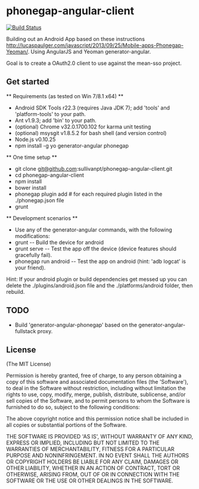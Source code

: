 # phonegap-angular-client
[![Build Status](https://travis-ci.org/sullivanpt/phonegap-angular-client.png?branch=master)](https://travis-ci.org/sullivanpt/phonegap-angular-client)

Building out an Android App based on these
instructions http://lucaspaulger.com/javascript/2013/09/25/Mobile-apps-Phonegap-Yeoman/.
Using AngularJS and Yeoman generator-angular.

Goal is to create a OAuth2.0 client to use against the mean-sso project.

## Get started

** Requirements (as tested on Win 7/8.1 x64) **
* Android SDK Tools r22.3 (requires Java JDK 7); add 'tools' and 'platform-tools' to your path.
* Ant v1.9.3; add 'bin' to your path.
* (optional) Chrome v32.0.1700.102 for karma unit testing
* (optional) msysgit v1.8.5.2 for bash shell (and version control)
* Node.js v0.10.25
* npm install -g yo generator-angular phonegap

** One time setup **
* git clone git@github.com:sullivanpt/phonegap-angular-client.git
* cd phonegap-angular-client
* npm install
* bower install
* phonegap plugin add <item> # for each required plugin listed in the ./phonegap.json file
* grunt

** Development scenarios **
* Use any of the generator-angular commands, with the following modifications:
* grunt -- Build the device for android
* grunt serve -- Test the app off the device (device features should gracefully fail).
* phonegap run android -- Test the app on android (hint: 'adb logcat' is your friend).

Hint: If your android plugin or build dependencies get messed up you can delete the ./plugins/android.json file
and the ./platforms/android folder, then rebuild.

## TODO

* Build 'generator-angular-phonegap' based on the generator-angular-fullstack proxy.

## License
(The MIT License)

Permission is hereby granted, free of charge, to any person obtaining
a copy of this software and associated documentation files (the
'Software'), to deal in the Software without restriction, including
without limitation the rights to use, copy, modify, merge, publish,
distribute, sublicense, and/or sell copies of the Software, and to
permit persons to whom the Software is furnished to do so, subject to
the following conditions:

The above copyright notice and this permission notice shall be
included in all copies or substantial portions of the Software.

THE SOFTWARE IS PROVIDED 'AS IS', WITHOUT WARRANTY OF ANY KIND,
EXPRESS OR IMPLIED, INCLUDING BUT NOT LIMITED TO THE WARRANTIES OF
MERCHANTABILITY, FITNESS FOR A PARTICULAR PURPOSE AND NONINFRINGEMENT.
IN NO EVENT SHALL THE AUTHORS OR COPYRIGHT HOLDERS BE LIABLE FOR ANY
CLAIM, DAMAGES OR OTHER LIABILITY, WHETHER IN AN ACTION OF CONTRACT,
TORT OR OTHERWISE, ARISING FROM, OUT OF OR IN CONNECTION WITH THE
SOFTWARE OR THE USE OR OTHER DEALINGS IN THE SOFTWARE.
